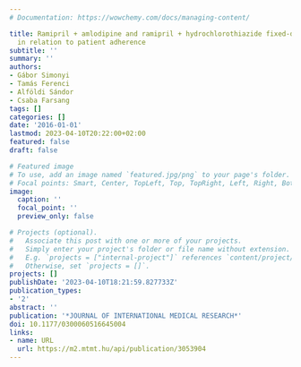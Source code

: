 ```yaml
---
# Documentation: https://wowchemy.com/docs/managing-content/

title: Ramipril + amlodipine and ramipril + hydrochlorothiazide fixed-dose combinations
  in relation to patient adherence
subtitle: ''
summary: ''
authors:
- Gábor Simonyi
- Tamás Ferenci
- Alföldi Sándor
- Csaba Farsang
tags: []
categories: []
date: '2016-01-01'
lastmod: 2023-04-10T20:22:00+02:00
featured: false
draft: false

# Featured image
# To use, add an image named `featured.jpg/png` to your page's folder.
# Focal points: Smart, Center, TopLeft, Top, TopRight, Left, Right, BottomLeft, Bottom, BottomRight.
image:
  caption: ''
  focal_point: ''
  preview_only: false

# Projects (optional).
#   Associate this post with one or more of your projects.
#   Simply enter your project's folder or file name without extension.
#   E.g. `projects = ["internal-project"]` references `content/project/deep-learning/index.md`.
#   Otherwise, set `projects = []`.
projects: []
publishDate: '2023-04-10T18:21:59.827733Z'
publication_types:
- '2'
abstract: ''
publication: '*JOURNAL OF INTERNATIONAL MEDICAL RESEARCH*'
doi: 10.1177/0300060516645004
links:
- name: URL
  url: https://m2.mtmt.hu/api/publication/3053904
---
```

